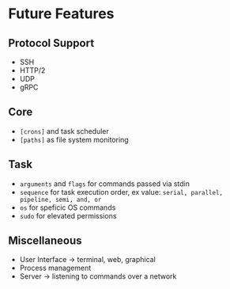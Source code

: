 # Future Features

## Protocol Support

- SSH
- HTTP/2
- UDP
- gRPC

## Core

- `[crons]` and task scheduler
- `[paths]` as file system monitoring

## Task

- `arguments` and `flags` for commands passed via stdin
- `sequence` for task execution order, ex value: `serial, parallel, pipeline, semi, and, or`
- `os` for speficic OS commands
- `sudo` for elevated permissions

## Miscellaneous

- User Interface → terminal, web, graphical
- Process management
- Server → listening to commands over a network

